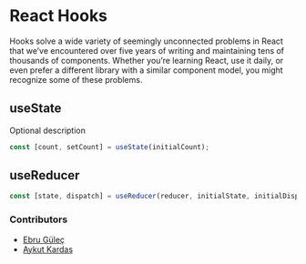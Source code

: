 # React Hooks

Hooks solve a wide variety of seemingly unconnected problems in React that we’ve encountered over five years of writing and maintaining tens of thousands of components. Whether you’re learning React, use it daily, or even prefer a different library with a similar component model, you might recognize some of these problems.

## useState

Optional description

```jsx
const [count, setCount] = useState(initialCount);
```

## useReducer

```jsx
const [state, dispatch] = useReducer(reducer, initialState, initialDispatch);
```

### Contributors

- [Ebru Güleç](https://github.com/ebrugulec/)
- [Aykut Kardaş](https://github.com/aykutkardas)

<!--- Tags: [react,jsx,javascript] --->
